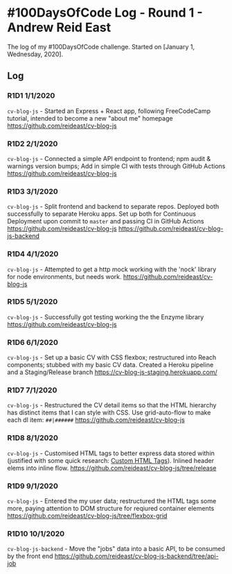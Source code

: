 # #100DaysOfCode Log - Round 1 - Andrew Reid East

The log of my #100DaysOfCode challenge. Started on [January 1, Wednesday, 2020].

## Log

### R1D1 1/1/2020
`cv-blog-js` - Started an Express + React app, following FreeCodeCamp tutorial, intended to become a new "about me" homepage https://github.com/reideast/cv-blog-js

### R1D2 2/1/2020
`cv-blog-js` - Connected a simple API endpoint to frontend; npm audit & warnings version bumps; Add in simple CI with tests through GitHub Actions https://github.com/reideast/cv-blog-js

### R1D3 3/1/2020
`cv-blog-js` - Split frontend and backend to separate repos. Deployed both successfully to separate Heroku apps. Set up both for Continuous Deployment upon commit to `master` and passing CI in GitHub Actions https://github.com/reideast/cv-blog-js https://github.com/reideast/cv-blog-js-backend

### R1D4 4/1/2020
`cv-blog-js` - Attempted to get a http mock working with the 'nock' library for node environments, but needs work. https://github.com/reideast/cv-blog-js

### R1D5 5/1/2020
`cv-blog-js` - Successfully got testing working the the Enzyme library https://github.com/reideast/cv-blog-js

### R1D6 6/1/2020
`cv-blog-js` - Set up a basic CV with CSS flexbox; restructured into Reach components; stubbed with my basic CV data. Created a Heroku pipeline and a Staging/Release branch https://cv-blog-js-staging.herokuapp.com/

### R1D7 7/1/2020
`cv-blog-js` - Restructured the CV detail items so that the HTML hierarchy has distinct items that I can style with CSS. Use grid-auto-flow to make each dl item: `##|######` https://github.com/reideast/cv-blog-js

### R1D8 8/1/2020
`cv-blog-js` - Customised HTML tags to better express data stored within (justified with some quick research: [Custom HTML Tags](https://dev.to/jfbrennan/custom-html-tags-4788)). Inlined header elems into inline flow. https://github.com/reideast/cv-blog-js/tree/release

### R1D9 9/1/2020
`cv-blog-js` - Entered the my user data; restructured the HTML tags some more, paying attention to DOM structure for reqiured container elements https://github.com/reideast/cv-blog-js/tree/flexbox-grid

### R1D10 10/1/2020
`cv-blog-js-backend` - Move the "jobs" data into a basic API, to be consumed by the front end https://github.com/reideast/cv-blog-js-backend/tree/api-job
